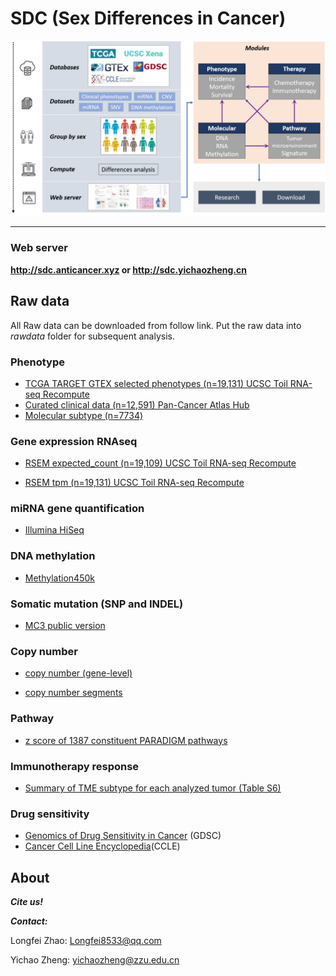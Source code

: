 # SDC (Sex Differences in Cancer)



![示意图](README/16424193648161.png)

---

### Web server

**http://sdc.anticancer.xyz or http://sdc.yichaozheng.cn**

## Raw data

All Raw data can be downloaded from follow link.  Put the raw data into *rawdata* folder for subsequent analysis.


### Phenotype

* [TCGA TARGET GTEX selected phenotypes (n=19,131) UCSC Toil RNA-seq Recompute](https://toil-xena-hub.s3.us-east-1.amazonaws.com/download/TcgaTargetGTEX_phenotype.txt.gz)
* [Curated clinical data (n=12,591) Pan-Cancer Atlas Hub](https://tcga-pancan-atlas-hub.s3.us-east-1.amazonaws.com/download/Survival_SupplementalTable_S1_20171025_xena_sp)
* [Molecular subtype (n=7734)](https://tcga-pancan-atlas-hub.s3.us-east-1.amazonaws.com/download/TCGASubtype.20170308.tsv.gz)

### Gene expression RNAseq

* [RSEM expected_count (n=19,109) UCSC Toil RNA-seq Recompute](https://toil-xena-hub.s3.us-east-1.amazonaws.com/download/TcgaTargetGtex_gene_expected_count.gz)

* [RSEM tpm (n=19,131) UCSC Toil RNA-seq Recompute](https://toil-xena-hub.s3.us-east-1.amazonaws.com/download/TcgaTargetGtex_rsem_gene_tpm.gz)

### miRNA gene quantification

* [Illumina HiSeq](https://portal.gdc.cancer.gov/)

### DNA methylation

* [Methylation450k](https://xenabrowser.net/datapages/?host=https%3A%2F%2Ftcga.xenahubs.net&removeHub=https%3A%2F%2Fxena.treehouse.gi.ucsc.edu%3A443)

### Somatic mutation (SNP and INDEL)

* [MC3 public version](https://tcga-pancan-atlas-hub.s3.us-east-1.amazonaws.com/download/mc3.v0.2.8.PUBLIC.xena.gz)

### Copy number

* [copy number (gene-level)](https://tcga-xena-hub.s3.us-east-1.amazonaws.com/download/TCGA.PANCAN.sampleMap%2FGistic2_CopyNumber_Gistic2_all_data_by_genes.gz)

* [copy number segments](https://tcga-xena-hub.s3.us-east-1.amazonaws.com/download/TCGA.PANCAN.sampleMap%2FSNP6_genomicSegment.gz)

### Pathway

* [z score of 1387 constituent PARADIGM pathways](https://tcga-pancan-atlas-hub.s3.us-east-1.amazonaws.com/download/PanCan33_ssGSEA_1387GeneSets_NonZero_sample_level_Z.txt.gz)

### Immunotherapy response

* [Summary of TME subtype for each analyzed tumor (Table S6)](https://ars.els-cdn.com/content/image/1-s2.0-S1535610821002221-mmc6.xlsx)

### Drug sensitivity

* [Genomics of Drug Sensitivity in Cancer](https://www.cancerrxgene.org/downloads/bulk_download) (GDSC)
* [Cancer Cell Line Encyclopedia](https://portals.broadinstitute.org/ccle/data)(CCLE)

## About

***Cite us!***

***Contact:***

Longfei Zhao: Longfei8533@qq.com

Yichao Zheng: yichaozheng@zzu.edu.cn

